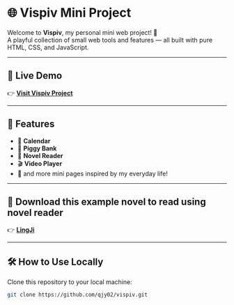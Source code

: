 # 🌐 Vispiv Mini Project

Welcome to **Vispiv**, my personal mini web project! 🎉  
A playful collection of small web tools and features — all built with pure HTML, CSS, and JavaScript.

---

## 🚀 Live Demo
👉 [**Visit Vispiv Project**](https://qjy02.github.io/vispiv/list.html)

---

## 🧩 Features
- 📅 **Calendar**
- 🏦 **Piggy Bank**
- 📖 **Novel Reader**
- 🎬 **Video Player**
- 🧮 and more mini pages inspired by my everyday life!

---

## 📖 Download this example novel to read using novel reader
👉 [**LingJi**](https://github.com/qjy02/vispiv/blob/main/lingji.zip)

---

## 🛠️ How to Use Locally
Clone this repository to your local machine:

```bash
git clone https://github.com/qjy02/vispiv.git
